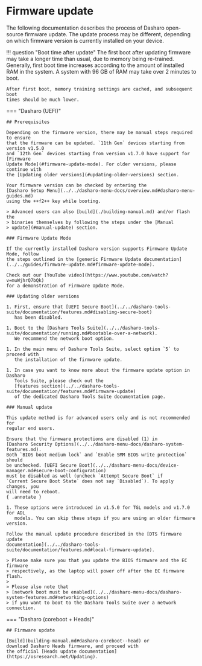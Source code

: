 # Firmware update

The following documentation describes the process of Dasharo open-source
firmware update. The update process may be different, depending on which
firmware version is currently installed on your device.

!!! question "Boot time after update"
    The first boot after updating firmware may take a longer time than usual,
    due to memory being re-trained. Generally, first boot time increases
    according to the amount of installed RAM in the system. A system with 96 GB
    of RAM may take over 2 minutes to boot.

    After first boot, memory training settings are cached, and subsequent boot
    times should be much lower.

=== "Dasharo (UEFI)"

    ## Prerequisites

    Depending on the firmware version, there may be manual steps required to ensure
    that the firmware can be updated. `11th Gen` devices starting from version v1.5.0
    and `12th Gen` devices starting from version v1.7.0 have support for [Firmware
    Update Mode](#firmware-update-mode). For older versions, please continue with
    the [Updating older versions](#updating-older-versions) section.

    Your firmware version can be checked by entering the
    [Dasharo Setup Menu](../../dasharo-menu-docs/overview.md#dasharo-menu-guides.md)
    using the ++f2++ key while booting.

    > Advanced users can also [build](./building-manual.md) and/or flash the
    > binaries themselves by following the steps under the [Manual
    > update](#manual-update) section.

    ### Firmware Update Mode

    If the currently installed Dasharo version supports Firmware Update Mode, follow
    the steps outlined in the [generic Firmware Update documentation](../../guides/firmware-update.md#firmware-update-mode).

    Check out our [YouTube video](https://www.youtube.com/watch?v=muWjhrQ7bQk)
    for a demonstration of Firmware Update Mode.

    ### Updating older versions

    1. First, ensure that [UEFI Secure Boot](../../dasharo-tools-suite/documentation/features.md#disabling-secure-boot)
       has been disabled.

    1. Boot to the [Dasharo Tools Suite](../../dasharo-tools-suite/documentation/running.md#bootable-over-a-network).
       We recommend the network boot option.

    1. In the main menu of Dasharo Tools Suite, select option `5` to proceed with
       the installation of the firmware update.

    1. In case you want to know more about the firmware update option in Dasharo
       Tools Suite, please check out the
       [features section](../../dasharo-tools-suite/documentation/features.md#firmware-update)
       of the dedicated Dasharo Tools Suite documentation page.

    ### Manual update

    This update method is for advanced users only and is not recommended for
    regular end users.

    Ensure that the firmware protections are disabled (1) in
    [Dasharo Security Options](../../dasharo-menu-docs/dasharo-system-features.md).
    Both `BIOS boot medium lock` and `Enable SMM BIOS write protection` should
    be unchecked. [UEFI Secure Boot](../../dasharo-menu-docs/device-manager.md#secure-boot-configuration)
    must be disabled as well (uncheck `Attempt Secure Boot` if
    `Current Secure Boot State` does not say `Disabled`). To apply changes, you
    will need to reboot.
    { .annotate }

    1. These options were introduced in v1.5.0 for TGL models and v1.7.0 for ADL
       models. You can skip these steps if you are using an older firmware version.

    Follow the manual update procedure described in the [DTS firmware update
    documentation](../../dasharo-tools-suite/documentation/features.md#local-firmware-update).

    > Please make sure you that you update the BIOS firmware and the EC firmware
    > respectively, as the laptop will power off after the EC firmware flash.
    >
    > Please also note that
    > [network boot must be enabled](../../dasharo-menu-docs/dasharo-system-features.md#networking-options)
    > if you want to boot to the Dasharo Tools Suite over a network connection.

=== "Dasharo (coreboot + Heads)"

    ## Firmware update

    [Build](building-manual.md#dasharo-coreboot--head) or
    download Dasharo Heads firmware, and proceed with
    the official [Heads update documentation](https://osresearch.net/Updating).
